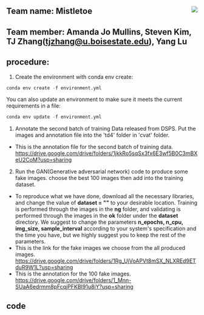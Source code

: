 ## Team name: Mistletoe <img align="right" src="https://encrypted-tbn0.gstatic.com/images?q=tbn:ANd9GcTNrFsIu_0BIWuO5Bji5Vg6Cfm1_AeuIrH83A&usqp=CAU">

## Team member: Amanda Jo Mullins, Steven Kim, TJ Zhang(tjzhang@u.boisestate.edu), Yang Lu

## procedure:
1. Create the environment with conda env create: 
```python 
conda env create -f environment.yml 
```
You can also update an environment to make sure it meets the current requirements in a file:
```python 
conda env update -f environment.yml
```


1. Annotate the second batch of training Data released from DSPS. Put the images and annotation file into the 'td4' folder in 'cvat' folder.
- This is the annotation file for the second batch of training data. https://drive.google.com/drive/folders/1jkkRo5sqSx3fx6E3wf5B0C3mBXeU2CoM?usp=sharing
2. Run the GAN(Generative adversarial network) code to produce some fake images. choose the best 100 images then add into the training dataset.
- To reproduce what we have done, download all the necessary libraries, and change the value of **dataset = ""** to your desirable location. Training is performed through the images in the **ng** folder, and validating is performed through the images in the **ok** folder under the **dataset** directory. We suggest to change the parameters **n_epochs, n_cpu, img_size, sample_interval** according to your system's specification and the time you have, but we highly suggest you to keep the rest of the parameters.
- This is the link for the fake images we choose from the all produced images.  https://drive.google.com/drive/folders/1Rg_UjVoAPVt8mSX_NLXREd9ETduR9W1L?usp=sharing
- This is the annotation for the 100 fake images. https://drive.google.com/drive/folders/1_Mnn-SUaA6edrmm8pFcqjPFKBI91u8iY?usp=sharing



## code

